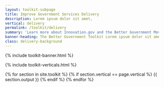 ```yaml
---
layout: toolkit-subpage
title: Improve Government Services Delivery
description: Lorem ipsum dolor sit amet,
vertical: delivery
permalink: /toolkit/delivery
summary: 'Learn more about Innovation.gov and the Better Government Movement'
banner-heading: The Better Government Toolkit Lorem ipsum dolor sit amet, consectetur adipiscing. 
class: delivery-background
---
```


{% include toolkit-banner.html %}


{% include toolkit-verticals.html %}

{% for section in site.toolkit %}
{% if section.vertical == page.vertical %}
{{ section.output }}
{% endif %}
{% endfor %}